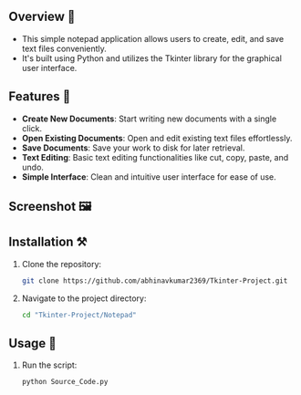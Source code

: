 ## Overview 🌟

- This simple notepad application allows users to create, edit, and save text files conveniently. 
- It's built using Python and utilizes the Tkinter library for the graphical user interface.


<!------------------------------------------------->


## Features 🚀

- **Create New Documents**: Start writing new documents with a single click.
- **Open Existing Documents**: Open and edit existing text files effortlessly.
- **Save Documents**: Save your work to disk for later retrieval.
- **Text Editing**: Basic text editing functionalities like cut, copy, paste, and undo.
- **Simple Interface**: Clean and intuitive user interface for ease of use.


<!------------------------------------------------->


## Screenshot 🖼️


<!------------------------------------------------->


## Installation ⚒️

1. Clone the repository:
   
   ```bash
   git clone https://github.com/abhinavkumar2369/Tkinter-Project.git
   
3. Navigate to the project directory:
   
   ```bash
   cd "Tkinter-Project/Notepad"
   ```

<!------------------------------------------------->


## Usage 🤖

1. Run the script:

   ```bash
   python Source_Code.py
   ```


<!------------------------------------------------->